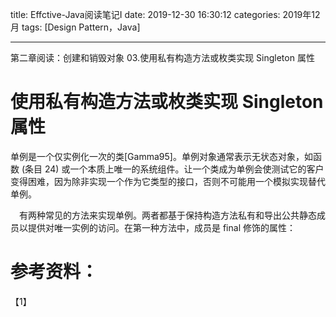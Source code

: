 title: Effctive-Java阅读笔记I
date: 2019-12-30 16:30:12
categories: 2019年12月
tags: [Design Pattern，Java]

---

第二章阅读：创建和销毁对象
03.使用私有构造方法或枚类实现 Singleton 属性

<!-- more -->

# 使用私有构造方法或枚类实现 Singleton 属性

单例是一个仅实例化一次的类[Gamma95]。单例对象通常表示无状态对象，如函数 (条目 24) 或一个本质上唯一的系统组件。让一个类成为单例会使测试它的客户变得困难，因为除非实现一个作为它类型的接口，否则不可能用一个模拟实现替代单例。

　有两种常见的方法来实现单例。两者都基于保持构造方法私有和导出公共静态成员以提供对唯一实例的访问。在第一种方法中，成员是 final 修饰的属性：


# 参考资料：
【1】
